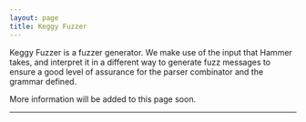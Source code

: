 ```yaml
---
layout: page
title: Keggy Fuzzer
---
```


Keggy Fuzzer is a fuzzer generator. We make use of the input that Hammer takes, and interpret it in a different way to generate fuzz messages to ensure a good level of assurance for the parser combinator and the grammar defined.

More information will be added to this page soon.

---
